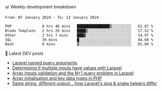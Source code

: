 📊 Weekly development breakdown
<!--START_SECTION:waka-->

```txt
From: 07 January 2024 - To: 13 January 2024

PHP              8 hrs 46 mins   ███████████████▒░░░░░░░░░   61.87 %
Blade Template   2 hrs 29 mins   ████▒░░░░░░░░░░░░░░░░░░░░   17.52 %
Other            2 hrs 7 mins    ███▓░░░░░░░░░░░░░░░░░░░░░   14.97 %
SQL              39 mins         █░░░░░░░░░░░░░░░░░░░░░░░░   04.60 %
Bash             8 mins          ▒░░░░░░░░░░░░░░░░░░░░░░░░   01.04 %
```

<!--END_SECTION:waka-->

📕 Latest DEV posts
<!-- BLOG-POST-LIST:START -->
- [Laravel named query arguments](https://dev.to/michaelvickersuk/laravel-named-query-arguments-28kd)
- [Determining if multiple inputs have values with Laravel](https://dev.to/michaelvickersuk/determining-if-multiple-inputs-have-values-with-laravel-km6)
- [Array inputs validation and the N+1 query problem in Laravel](https://dev.to/michaelvickersuk/array-inputs-validation-and-the-n1-query-problem-in-laravel-2agb)
- [Array initialisation and key data types in PHP](https://dev.to/michaelvickersuk/array-initialisation-and-key-data-types-in-php-1e5b)
- [Same string, different output... how Laravel&#39;s slug &amp; snake helpers differ](https://dev.to/michaelvickersuk/same-string-different-output-how-laravels-slug-snake-helpers-differ-1ccj)
<!-- BLOG-POST-LIST:END -->
